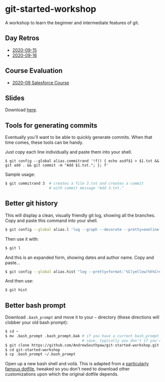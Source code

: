 # git-started-workshop

A workshop to learn the beginner and intermediate features of git.

## Day Retros

- [2020-09-15](https://docs.google.com/forms/d/1Dox1vtgHFZTlmNjAR9BPoOlqIDaet-H_01YfOJR7ssE/edit?usp=sharing)
- [2020-09-16](https://docs.google.com/forms/d/19U54flDrihTWmYt6Vu0NEGaJazLAHw4gx77pfq1Ih0A/edit?usp=sharing)

## Course Evaluation

- [2020-09 Salesforce Course](https://www.surveymonkey.com/r/LLLR5MJ)

## Slides

Download [here](https://drive.google.com/file/d/19R8kR1efZl_1Ms3E2PfmMZEiPBWomMZK/view?usp=sharing).

## Tools for generating commits

Eventually you'll want to be able to quickly generate commits. When that time comes, these tools can be handy.

Just copy each line individually and paste them into your shell.

```
$ git config --global alias.commitrand '!f() { echo asdf$1 > $1.txt && git add . && git commit -m "Add $1.txt."; }; f'
```

Sample usage:

```bash
$ git commitrand 3  # creates a file 3.txt and creates a commit
                    # with commit message "Add 3.txt."
```

## Better git history

This will display a clean, visually friendly git log, showing all the branches. Copy and paste this command into your shell.

```bash
$ git config --global alias.l 'log --graph --decorate --pretty=oneline --abbrev-commit --all'
```

Then use it with:

```bash
$ git l
```

And this is an expanded form, showing dates and author name. Copy and paste...

```bash
$ git config --global alias.hist "log --pretty=format:'%C(yellow)%h%Creset %Cgreen%ad%Creset | %s%C(magenta)%d%Creset [%Cblue%an%Creset]' --graph --date=short --decorate"
```

And then use:

```bash
$ git hist
```

## Better bash prompt

Download `.bash_prompt` and move it to your `~` directory (these directions will clobber your old bash prompt):

```bash
$ cd ~
$ mv .bash_prompt .bash_prompt.bak # if you have a current bash_prompt you want to
                                   # save, typically you don't if you're new to bash
$ git clone https://github.com/AndrewSouthpaw/git-started-workshop.git
$ cd git-started-workshop
$ cp .bash_prompt ~/.bash_prompt
```

Open up a new bash shell and voilá. This is adapted from a [particularly famous dotfile](https://github.com/necolas/dotfiles/blob/master/shell/bash_prompt), tweaked so you don't need to download other customizations upon which the original dotfile depends.
